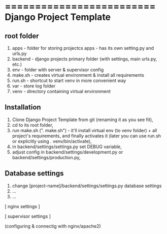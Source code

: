 =========================
 Django Project Template
=========================

root folder
-----------
1. apps - folder for storing projectcs apps - has its own setting.py and urls.py
2. backend - django projects primary folder (with settings, main urls.py, etc.)
3. env - folder with server & supervisor config
4. make.sh - creates virtual environment & install all requirements
5. run.sh - shortcut to start venv in more convenient way
6. var - store log folder
7. venv - directory containing virtual environment


Installation
------------

1. Clone Django Project Template from git (renaming it as you see fit),
2. cd to its root folder,
3. run make.sh (". make.sh") - it'll install virtual env (to venv folder) + all project's requirements, and finally activates it (later you can use run.sh or explicitly using . venv/bin/activate),
4. in backend/settings/settings.py set DEBUG variable,
5. adjust config in backend/settings/development.py or backend/settings/production.py,


Database settings
-----------------

1. change [project-name]/backend/settings/settings.py database settings
2. ...
3. ...

[ nginx settings ]

[ supervisor settings ]

(configuring & connectig with nginx/apache2)

